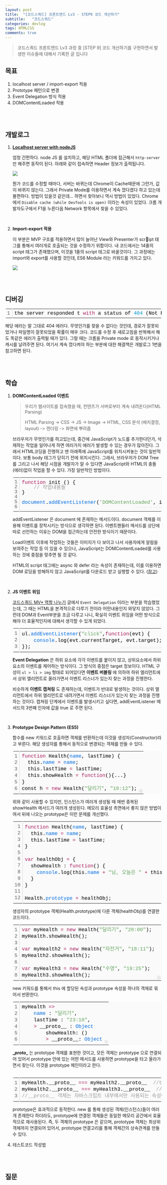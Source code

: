 ```yaml
---
layout: post
title:  "[코드스쿼드] 프론트엔드 Lv3 - STEP9 코드 개선하기"
subtitle:   "코드스쿼드"
categories: devlog
tags: HTMLCSS
comments: true
---
```


> 코드스쿼드 프론트엔드 Lv3 과정 중 [STEP 9] 코드 개선하기를 구현하면서 발생한 이슈들에 대해서 기록한 글 입니다

## 목표

1. localhost server / import-export 적용
2. Prototype 패턴으로 변경
3. Event Delegation 방식 적용
4. DOMContentLoaded 적용

<br/>
<br/>

## 개발로그

1. **[Localhost server with nodeJS](http://jasonwatmore.com/post/2016/06/22/nodejs-setup-simple-http-server-local-web-server)**

   엄청 간편하다. node JS 를 설치하고, 해당 HTML 폴더에 접근해서 `http-server` 만 해주면 동작이 된다. 아래와 같이 접속하면 Header 정보가 출력됩니다.

   ![](https://i.imgur.com/DbsFhll.png)

   뭔가 코드를 수정할 때마다, 서버는 바뀌는데 Chrome이 Cache때문에 그런가, 값이 바뀌지 않는다. 그래서 Private Mode를 이용하면서 계속 껐다켰다 하고 있는데 불편하다. 방법이 있을것 같은데... 하면서 찾아보니 역시 방법이 있었다. Chrome에서 `Disable cache (while DevTools is open)` 이라는 속성이 있었다. 크롬 개발자도구에서 F1을 누른다음 Network 항목에서 찾을  수 있었다.

   <br/>

2. **Import-export 적용**

   이 부분은 MVP 구조를 적용하면서 많이 늘어난 View와 Presenter가 script 태그를 통해서 여러개로 호출되는 것을 수정하기 위함이다. 내 코드에서는 14줄의 script 태그가 존재했으며, 이것을 1줄의 script 태그로 바꿀것이다. 그 과정에는 import와 export를 사용할 것인데, ES6 Module 라는 키워드를 가지고 있다.

   ![](https://i.imgur.com/8C6gVBd.png)

   

<br/>
<br/>

## 디버깅

<div class="colorscripter-code" style="color:#010101; font-family:Consolas, 'Liberation Mono', Menlo, Courier, monospace !important; position:relative !important; overflow:auto"><table class="colorscripter-code-table" style="margin:0; padding:0; border:none; background-color:#fafafa; border-radius:4px;" cellspacing="0" cellpadding="0"><tr><td style="padding:6px; border-right:2px solid #e5e5e5"><div style="margin:0; padding:0; word-break:normal; text-align:right; color:#666; font-family:Consolas, 'Liberation Mono', Menlo, Courier, monospace !important; line-height:100%"><div style="line-height:100%">1</div></div></td><td style="padding:6px 0"><div style="margin:0; padding:0; color:#010101; font-family:Consolas, 'Liberation Mono', Menlo, Courier, monospace !important; line-height:100%"><div style="padding:0 6px; white-space:pre; line-height:100%">the&nbsp;server&nbsp;responded&nbsp;t&nbsp;<span style="color:#a71d5d">with</span>&nbsp;a&nbsp;status&nbsp;of&nbsp;<span style="color:#0099cc">404</span>&nbsp;(Not&nbsp;Found)</div></div></td><td style="vertical-align:bottom; padding:0 2px 4px 0"><a href="http://colorscripter.com/info#e" target="_blank" style="text-decoration:none; color:white"><span style="font-size:9px; word-break:normal; background-color:#e5e5e5; color:white; border-radius:10px; padding:1px">cs</span></a></td></tr></table></div>

해당 에러는 말 그대로 404 에러다. 무엇인가를 찾을 수 없다는 것인데, 경로가 잘못되었거나 파일명이 잘못되었을 확률이 매우 크다. 코드를 수정 후 새로고침을 반복해서 해도 똑같은 에러가 출력될 때가 있다. 그럴 때는 크롬을 Private mode 로 동작시키거나 캐시를 날려주면 된다. 여기서 계속 껐다켜야 하는 부분에 대한 해결책은 개발로그 1번을 참고하면 된다.



<br/>
<br/>

## 학습

1. **DOMContentLoaded 이벤트**

   > 우리가 웹사이트를 접속했을 때, 컨텐츠가 서버로부터 계속 내려온다(HTML Parsing)
   >
   > HTML Parsing -> CSS -> JS -> Image -> HTML, CSS 분석 (배치결정, layout) -> 렌더링 -> 화면에 뿌려줌

   브라우저가 무엇인가를 하고있는데, 중간에 JavaScript가 노드를 추가한다던가, 삭제하는 작업을 일어나게 하면 여러가지 에러가 발생할 수 있는 경우가 많아진다. 그래서 HTML코딩을 진행하고 맨 아래쪽에 JavaScript를 위치시켜놓는 것이 일반적이다. 보통 body 태그가 닫히기 전에 위치시킨다. 그래서, 브라우저가 DOM Tree를 그리고 나서 해당 시점을 개발자가 알 수 있다면 JavaScript와 HTML의 충돌(에러)없이 작업을 할 수 있다. 가장 일반적인 방법이다.

   <div class="colorscripter-code" style="color:#010101; font-family:Consolas, 'Liberation Mono', Menlo, Courier, monospace !important; position:relative !important; overflow:auto"><table class="colorscripter-code-table" style="margin:0; padding:0; border:none; background-color:#fafafa; border-radius:4px;" cellspacing="0" cellpadding="0"><tr><td style="padding:6px; border-right:2px solid #e5e5e5"><div style="margin:0; padding:0; word-break:normal; text-align:right; color:#666; font-family:Consolas, 'Liberation Mono', Menlo, Courier, monospace !important; line-height:100%"><div style="line-height:100%">1</div><div style="line-height:100%">2</div><div style="line-height:100%">3</div><div style="line-height:100%">4</div><div style="line-height:100%">5</div><div style="line-height:100%">6</div></div></td><td style="padding:6px 0"><div style="margin:0; padding:0; color:#010101; font-family:Consolas, 'Liberation Mono', Menlo, Courier, monospace !important; line-height:100%"><div style="padding:0 6px; white-space:pre; line-height:100%"><span style="color:#a71d5d">function</span>&nbsp;init&nbsp;()&nbsp;{</div><div style="padding:0 6px; white-space:pre; line-height:100%">&nbsp;&nbsp;&nbsp;&nbsp;<span style="color:#999999">//&nbsp;작업내용들</span></div><div style="padding:0 6px; white-space:pre; line-height:100%">}</div><div style="padding:0 6px; white-space:pre; line-height:100%">&nbsp;</div><div style="padding:0 6px; white-space:pre; line-height:100%"><span style="color:#066de2">document</span>.<span style="color:#066de2">addEventListener</span>(<span style="color:#63a35c">'DOMContentLoaded'</span>,&nbsp;init);</div><div style="padding:0 6px; white-space:pre; line-height:100%">&nbsp;</div></div><div style="text-align:right; margin-top:-13px; margin-right:5px; font-size:9px; font-style:italic"><a href="http://colorscripter.com/info#e" target="_blank" style="color:#e5e5e5; text-decoration:none">Colored by Color Scripter</a></div></td><td style="vertical-align:bottom; padding:0 2px 4px 0"><a href="http://colorscripter.com/info#e" target="_blank" style="text-decoration:none; color:white"><span style="font-size:9px; word-break:normal; background-color:#e5e5e5; color:white; border-radius:10px; padding:1px">cs</span></a></td></tr></table></div>

   addEventListener 은 document 에 존재하는 메서드이다. document 객체를 이용해 이벤트를 장착시키는 방식으로 생각하면 된다. 이벤트핸들러 메서드를 상단에 따로 선언하는 이유는 DOM을 접근하는데 안전한 방식이기 때문이다.

   Load이벤트 이후에 작업하는 것들은 이미지가 다 보이고 나서 사용자에게 알람을 보여주는 작업 등 이 있을 수 있으나, JavaScript는 DOMContentLoaded를 사용하는 것에 중점을 맞추면 될 것 같다.

   HTML의 script 태그에는 async 와 defer 라는 속성이 존재하는데, 이를 이용하면 DOM 로딩을 방해하지 않고 JavaScript를 다운로드 받고 실행할 수 있다. ([참고](https://www.growingwiththeweb.com/2014/02/async-vs-defer-attributes.html))

   <br/>

2. **JS 이벤트 위임**

   [코드스쿼드 MV* 역할 나누기](https://antaehyeon.github.io/devlog/2018/07/14/%EC%BD%94%EB%93%9C%EC%8A%A4%EC%BF%BC%EB%93%9C-MV%EC%97%AD%ED%95%A0%EB%82%98%EB%88%84%EA%B8%B0/) 글에서 `Event Delegation` 이라는 부분을 학습했었는데, 그 때는 HTML을 본격적으로 다루기 전이라 어떤내용인지 와닿지 않았다. 그런데 DOM과 Event부분을 조금 다루고 나니, 확실히 이벤트 위임을 어떤 방식으로 해야 더 효율적인지에 대해서 생각할 수 있게 되었다.

   <div class="colorscripter-code" style="color:#010101; font-family:Consolas, 'Liberation Mono', Menlo, Courier, monospace !important; position:relative !important; overflow:auto"><table class="colorscripter-code-table" style="margin:0; padding:0; border:none; background-color:#fafafa; border-radius:4px;" cellspacing="0" cellpadding="0"><tr><td style="padding:6px; border-right:2px solid #e5e5e5"><div style="margin:0; padding:0; word-break:normal; text-align:right; color:#666; font-family:Consolas, 'Liberation Mono', Menlo, Courier, monospace !important; line-height:130%"><div style="line-height:130%">1</div><div style="line-height:130%">2</div><div style="line-height:130%">3</div></div></td><td style="padding:6px 0"><div style="margin:0; padding:0; color:#010101; font-family:Consolas, 'Liberation Mono', Menlo, Courier, monospace !important; line-height:130%"><div style="padding:0 6px; white-space:pre; line-height:130%">ul.<span style="color:#066de2">addEventListener</span>(<span style="color:#63a35c">"click"</span>,<span style="color:#a71d5d">function</span>(evt)&nbsp;{</div><div style="padding:0 6px; white-space:pre; line-height:130%">&nbsp;&nbsp;&nbsp;&nbsp;<span style="color:#066de2">console</span>.log(evt.currentTarget,&nbsp;evt.target);</div><div style="padding:0 6px; white-space:pre; line-height:130%">});</div></div><div style="text-align:right; margin-top:-13px; margin-right:5px; font-size:9px; font-style:italic"><a href="http://colorscripter.com/info#e" target="_blank" style="color:#e5e5e5; text-decoration:none">Colored by Color Scripter</a></div></td><td style="vertical-align:bottom; padding:0 2px 4px 0"><a href="http://colorscripter.com/info#e" target="_blank" style="text-decoration:none; color:white"><span style="font-size:9px; word-break:normal; background-color:#e5e5e5; color:white; border-radius:10px; padding:1px">cs</span></a></td></tr></table></div>

   **Event Delegation** 은 하위 요소에 각각 이벤트를 붙이지 않고, 상위요소에서 하위요소의 이벤트를 제어하는 방식이다. 그 방식의 중점은 target 정보이다. HTML 구성이 `ul > li > img` 형태로 되어있다면 **이벤트 버블링** 에 의하여 하위 엘리먼트에서 상위 엘리먼트로 올라가면서 이벤트 리스너가 있는지 찾는 과정을 진행한다. 

   비슷하게 **이벤트 캡쳐링** 도 존재하는데, 이벤트가 반대로 발생하는 것이다. 상위 엘리먼트에서 하위 엘리먼트로 내려가면서 이벤트 리스너가 있는지 찾는 과정을 진행하는 것이다. 캡쳐링 단계에서 이벤트를 발생시키고 싶다면, addEventListener 메서드의 3번째 인자에 값을 true 로 주면 된다.

   <br/>

3. **Prototype Design Pattern (ES5)**

   함수를 new 키워드로 호출하면 객체를 반환하는데 이것을 생성자(Constructor)라고 부른다. 해당 생성자를 통해서 동적으로 변경되는 객체를 만들 수 있다. 

   <div class="colorscripter-code" style="color:#010101; font-family:Consolas, 'Liberation Mono', Menlo, Courier, monospace !important; position:relative !important; overflow:auto"><table class="colorscripter-code-table" style="margin:0; padding:0; border:none; background-color:#fafafa; border-radius:4px;" cellspacing="0" cellpadding="0"><tr><td style="padding:6px; border-right:2px solid #e5e5e5"><div style="margin:0; padding:0; word-break:normal; text-align:right; color:#666; font-family:Consolas, 'Liberation Mono', Menlo, Courier, monospace !important; line-height:130%"><div style="line-height:130%">1</div><div style="line-height:130%">2</div><div style="line-height:130%">3</div><div style="line-height:130%">4</div><div style="line-height:130%">5</div><div style="line-height:130%">6</div></div></td><td style="padding:6px 0"><div style="margin:0; padding:0; color:#010101; font-family:Consolas, 'Liberation Mono', Menlo, Courier, monospace !important; line-height:130%"><div style="padding:0 6px; white-space:pre; line-height:130%"><span style="color:#a71d5d">function</span>&nbsp;Health(<span style="color:#066de2">name</span>,&nbsp;lastTime)&nbsp;{</div><div style="padding:0 6px; white-space:pre; line-height:130%">&nbsp;&nbsp;this.<span style="color:#066de2">name</span>&nbsp;<span style="color:#0086b3"></span><span style="color:#a71d5d">=</span>&nbsp;<span style="color:#066de2">name</span>;</div><div style="padding:0 6px; white-space:pre; line-height:130%">&nbsp;&nbsp;this.lastTime&nbsp;<span style="color:#0086b3"></span><span style="color:#a71d5d">=</span>&nbsp;lastTime;</div><div style="padding:0 6px; white-space:pre; line-height:130%">&nbsp;&nbsp;this.showHealth&nbsp;<span style="color:#0086b3"></span><span style="color:#a71d5d">=</span>&nbsp;<span style="color:#a71d5d">function</span>(){...}</div><div style="padding:0 6px; white-space:pre; line-height:130%">}</div><div style="padding:0 6px; white-space:pre; line-height:130%">const&nbsp;h&nbsp;<span style="color:#0086b3"></span><span style="color:#a71d5d">=</span>&nbsp;<span style="color:#a71d5d">new</span>&nbsp;Health(<span style="color:#63a35c">"달리기"</span>,&nbsp;<span style="color:#63a35c">"10:12"</span>);</div></div></td><td style="vertical-align:bottom; padding:0 2px 4px 0"><a href="http://colorscripter.com/info#e" target="_blank" style="text-decoration:none; color:white"><span style="font-size:9px; word-break:normal; background-color:#e5e5e5; color:white; border-radius:10px; padding:1px">cs</span></a></td></tr></table></div>

   위와 같이 사용할 수 있지만, 인스턴스가 여러개 생성될 때 매번 중복된 showHealth 메서드가 여러개 생성된다. 메모리 효율성 측면에서 좋지 않은 방법이여서 뒤에 나오는 prototype은 이런 문제를 개선했다.

   <div class="colorscripter-code" style="color:#010101; font-family:Consolas, 'Liberation Mono', Menlo, Courier, monospace !important; position:relative !important; overflow:auto"><table class="colorscripter-code-table" style="margin:0; padding:0; border:none; background-color:#fafafa; border-radius:4px;" cellspacing="0" cellpadding="0"><tr><td style="padding:6px; border-right:2px solid #e5e5e5"><div style="margin:0; padding:0; word-break:normal; text-align:right; color:#666; font-family:Consolas, 'Liberation Mono', Menlo, Courier, monospace !important; line-height:130%"><div style="line-height:130%">1</div><div style="line-height:130%">2</div><div style="line-height:130%">3</div><div style="line-height:130%">4</div><div style="line-height:130%">5</div><div style="line-height:130%">6</div><div style="line-height:130%">7</div><div style="line-height:130%">8</div><div style="line-height:130%">9</div><div style="line-height:130%">10</div><div style="line-height:130%">11</div><div style="line-height:130%">12</div></div></td><td style="padding:6px 0"><div style="margin:0; padding:0; color:#010101; font-family:Consolas, 'Liberation Mono', Menlo, Courier, monospace !important; line-height:130%"><div style="padding:0 6px; white-space:pre; line-height:130%"><span style="color:#a71d5d">function</span>&nbsp;Health(<span style="color:#066de2">name</span>,&nbsp;lastTime)&nbsp;{</div><div style="padding:0 6px; white-space:pre; line-height:130%">&nbsp;&nbsp;this.<span style="color:#066de2">name</span>&nbsp;<span style="color:#0086b3"></span><span style="color:#a71d5d">=</span>&nbsp;<span style="color:#066de2">name</span>;</div><div style="padding:0 6px; white-space:pre; line-height:130%">&nbsp;&nbsp;this.lastTime&nbsp;<span style="color:#0086b3"></span><span style="color:#a71d5d">=</span>&nbsp;lastTime;</div><div style="padding:0 6px; white-space:pre; line-height:130%">}</div><div style="padding:0 6px; white-space:pre; line-height:130%">&nbsp;</div><div style="padding:0 6px; white-space:pre; line-height:130%"><span style="color:#a71d5d">var</span>&nbsp;healthObj&nbsp;<span style="color:#0086b3"></span><span style="color:#a71d5d">=</span>&nbsp;{</div><div style="padding:0 6px; white-space:pre; line-height:130%">&nbsp;&nbsp;showHealth&nbsp;:&nbsp;<span style="color:#a71d5d">function</span>()&nbsp;{</div><div style="padding:0 6px; white-space:pre; line-height:130%">&nbsp;&nbsp;&nbsp;&nbsp;<span style="color:#066de2">console</span>.log(this.<span style="color:#066de2">name</span>&nbsp;<span style="color:#0086b3"></span><span style="color:#a71d5d">+</span>&nbsp;<span style="color:#63a35c">"님,&nbsp;오늘은&nbsp;"</span>&nbsp;<span style="color:#0086b3"></span><span style="color:#a71d5d">+</span>&nbsp;this.lastTime&nbsp;<span style="color:#0086b3"></span><span style="color:#a71d5d">+</span>&nbsp;<span style="color:#63a35c">"에&nbsp;운동을&nbsp;하셨네요"</span>);</div><div style="padding:0 6px; white-space:pre; line-height:130%">&nbsp;&nbsp;}</div><div style="padding:0 6px; white-space:pre; line-height:130%">}</div><div style="padding:0 6px; white-space:pre; line-height:130%">&nbsp;</div><div style="padding:0 6px; white-space:pre; line-height:130%">Health.<span style="color:#066de2">prototype</span>&nbsp;<span style="color:#0086b3"></span><span style="color:#a71d5d">=</span>&nbsp;healthObj;</div></div><div style="text-align:right; margin-top:-13px; margin-right:5px; font-size:9px; font-style:italic"><a href="http://colorscripter.com/info#e" target="_blank" style="color:#e5e5e5; text-decoration:none">Colored by Color Scripter</a></div></td><td style="vertical-align:bottom; padding:0 2px 4px 0"><a href="http://colorscripter.com/info#e" target="_blank" style="text-decoration:none; color:white"><span style="font-size:9px; word-break:normal; background-color:#e5e5e5; color:white; border-radius:10px; padding:1px">cs</span></a></td></tr></table></div>

   생성자의 prototype 객체(Health.prototype)에 다른 객체(healthObj)를 연결한 코드이다.

   <div class="colorscripter-code" style="color:#010101; font-family:Consolas, 'Liberation Mono', Menlo, Courier, monospace !important; position:relative !important; overflow:auto"><table class="colorscripter-code-table" style="margin:0; padding:0; border:none; background-color:#fafafa; border-radius:4px;" cellspacing="0" cellpadding="0"><tr><td style="padding:6px; border-right:2px solid #e5e5e5"><div style="margin:0; padding:0; word-break:normal; text-align:right; color:#666; font-family:Consolas, 'Liberation Mono', Menlo, Courier, monospace !important; line-height:130%"><div style="line-height:130%">1</div><div style="line-height:130%">2</div><div style="line-height:130%">3</div><div style="line-height:130%">4</div><div style="line-height:130%">5</div><div style="line-height:130%">6</div><div style="line-height:130%">7</div><div style="line-height:130%">8</div></div></td><td style="padding:6px 0"><div style="margin:0; padding:0; color:#010101; font-family:Consolas, 'Liberation Mono', Menlo, Courier, monospace !important; line-height:130%"><div style="padding:0 6px; white-space:pre; line-height:130%"><span style="color:#a71d5d">var</span>&nbsp;myHealth&nbsp;<span style="color:#0086b3"></span><span style="color:#a71d5d">=</span>&nbsp;<span style="color:#a71d5d">new</span>&nbsp;Health(<span style="color:#63a35c">"달리기"</span>,&nbsp;<span style="color:#63a35c">"20:00"</span>);</div><div style="padding:0 6px; white-space:pre; line-height:130%">myHealth.showHealth();</div><div style="padding:0 6px; white-space:pre; line-height:130%">&nbsp;</div><div style="padding:0 6px; white-space:pre; line-height:130%"><span style="color:#a71d5d">var</span>&nbsp;myHealth2&nbsp;<span style="color:#0086b3"></span><span style="color:#a71d5d">=</span>&nbsp;<span style="color:#a71d5d">new</span>&nbsp;Health(<span style="color:#63a35c">"자전거"</span>,&nbsp;<span style="color:#63a35c">"18:11"</span>);</div><div style="padding:0 6px; white-space:pre; line-height:130%">myHealth2.showHealth();</div><div style="padding:0 6px; white-space:pre; line-height:130%">&nbsp;</div><div style="padding:0 6px; white-space:pre; line-height:130%"><span style="color:#a71d5d">var</span>&nbsp;myHealth3&nbsp;<span style="color:#0086b3"></span><span style="color:#a71d5d">=</span>&nbsp;<span style="color:#a71d5d">new</span>&nbsp;Health(<span style="color:#63a35c">"수영"</span>,&nbsp;<span style="color:#63a35c">"19:25"</span>);</div><div style="padding:0 6px; white-space:pre; line-height:130%">myHealth3.showHealth();</div></div></td><td style="vertical-align:bottom; padding:0 2px 4px 0"><a href="http://colorscripter.com/info#e" target="_blank" style="text-decoration:none; color:white"><span style="font-size:9px; word-break:normal; background-color:#e5e5e5; color:white; border-radius:10px; padding:1px">cs</span></a></td></tr></table></div>

   new 키워드를 통해서 this 에 할당된 속성과 prototype 속성을 하나의 객체로 묶어서 반환한다.

   <div class="colorscripter-code" style="color:#010101; font-family:Consolas, 'Liberation Mono', Menlo, Courier, monospace !important; position:relative !important; overflow:auto"><table class="colorscripter-code-table" style="margin:0; padding:0; border:none; background-color:#fafafa; border-radius:4px;" cellspacing="0" cellpadding="0"><tr><td style="padding:6px; border-right:2px solid #e5e5e5"><div style="margin:0; padding:0; word-break:normal; text-align:right; color:#666; font-family:Consolas, 'Liberation Mono', Menlo, Courier, monospace !important; line-height:130%"><div style="line-height:130%">1</div><div style="line-height:130%">2</div><div style="line-height:130%">3</div><div style="line-height:130%">4</div><div style="line-height:130%">5</div><div style="line-height:130%">6</div></div></td><td style="padding:6px 0"><div style="margin:0; padding:0; color:#010101; font-family:Consolas, 'Liberation Mono', Menlo, Courier, monospace !important; line-height:130%"><div style="padding:0 6px; white-space:pre; line-height:130%">myHealth&nbsp;<span style="color:#0086b3"></span><span style="color:#a71d5d">=</span><span style="color:#0086b3"></span><span style="color:#a71d5d">&gt;</span>&nbsp;</div><div style="padding:0 6px; white-space:pre; line-height:130%">&nbsp;&nbsp;&nbsp;&nbsp;<span style="color:#066de2">name</span>&nbsp;:&nbsp;<span style="color:#63a35c">"달리기"</span>,&nbsp;</div><div style="padding:0 6px; white-space:pre; line-height:130%">&nbsp;&nbsp;&nbsp;&nbsp;lastTime&nbsp;:&nbsp;<span style="color:#63a35c">"23:10"</span>,&nbsp;</div><div style="padding:0 6px; white-space:pre; line-height:130%">&nbsp;&nbsp;&nbsp;&nbsp;<span style="color:#0086b3"></span><span style="color:#a71d5d">&gt;</span>&nbsp;__proto__&nbsp;:&nbsp;<span style="color:#066de2">Object</span></div><div style="padding:0 6px; white-space:pre; line-height:130%">&nbsp;&nbsp;&nbsp;&nbsp;&nbsp;&nbsp;&nbsp;&nbsp;showHealth:&nbsp;()</div><div style="padding:0 6px; white-space:pre; line-height:130%">&nbsp;&nbsp;&nbsp;&nbsp;&nbsp;&nbsp;&nbsp;&nbsp;<span style="color:#0086b3"></span><span style="color:#a71d5d">&gt;</span>&nbsp;__proto__:&nbsp;<span style="color:#066de2">Object</span></div></div></td><td style="vertical-align:bottom; padding:0 2px 4px 0"><a href="http://colorscripter.com/info#e" target="_blank" style="text-decoration:none; color:white"><span style="font-size:9px; word-break:normal; background-color:#e5e5e5; color:white; border-radius:10px; padding:1px">cs</span></a></td></tr></table></div>

   **\__proto__** 는 prototype 객체를 표현한 것이고, 모든 객체는 prototype 으로 연결되어 있어서 prototype 안에 있는 어떤 메서드를 사용하면 prototype을 타고 올라가면서 찾는다. 이것을 prototype 체인이라고 한다.

   <br/>

   <div class="colorscripter-code" style="color:#010101; font-family:Consolas, 'Liberation Mono', Menlo, Courier, monospace !important; position:relative !important; overflow:auto"><table class="colorscripter-code-table" style="margin:0; padding:0; border:none; background-color:#fafafa; border-radius:4px;" cellspacing="0" cellpadding="0"><tr><td style="padding:6px; border-right:2px solid #e5e5e5"><div style="margin:0; padding:0; word-break:normal; text-align:right; color:#666; font-family:Consolas, 'Liberation Mono', Menlo, Courier, monospace !important; line-height:130%"><div style="line-height:130%">1</div><div style="line-height:130%">2</div><div style="line-height:130%">3</div></div></td><td style="padding:6px 0"><div style="margin:0; padding:0; color:#010101; font-family:Consolas, 'Liberation Mono', Menlo, Courier, monospace !important; line-height:130%"><div style="padding:0 6px; white-space:pre; line-height:130%">myHealth.__proto__&nbsp;<span style="color:#0086b3"></span><span style="color:#a71d5d">=</span><span style="color:#0086b3"></span><span style="color:#a71d5d">=</span><span style="color:#0086b3"></span><span style="color:#a71d5d">=</span>&nbsp;myHealth2.__proto__&nbsp;&nbsp;<span style="color:#999999">//true</span></div><div style="padding:0 6px; white-space:pre; line-height:130%">myHealth2.__proto__&nbsp;<span style="color:#0086b3"></span><span style="color:#a71d5d">=</span><span style="color:#0086b3"></span><span style="color:#a71d5d">=</span><span style="color:#0086b3"></span><span style="color:#a71d5d">=</span>&nbsp;myHealth3.__proto__&nbsp;&nbsp;<span style="color:#999999">//true</span></div><div style="padding:0 6px; white-space:pre; line-height:130%"><span style="color:#999999">//__proto__&nbsp;객체는&nbsp;자바스크립트&nbsp;내부에서만&nbsp;사용되는&nbsp;속성이다.</span></div></div></td><td style="vertical-align:bottom; padding:0 2px 4px 0"><a href="http://colorscripter.com/info#e" target="_blank" style="text-decoration:none; color:white"><span style="font-size:9px; word-break:normal; background-color:#e5e5e5; color:white; border-radius:10px; padding:1px">cs</span></a></td></tr></table></div>

   prototype은 효과적으로 동작한다. new 를 통해 생성된 객체(인스턴스)들이 여러개 존재한다 하더라도, prototype에 연결된 객체들은 동일한 메모리 공간에서 효율적으로 재사용된다. 즉, 두 객체의 prototype 은 같으며, prototype 객체는 최상위 객체까지 연결되어 있어서, prototype 연결고리를 통해 객체간의 상속관계를 만들 수 있다.

   

4. 테스트코드 작성법

<br/>
<br/>

## 질문





















